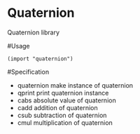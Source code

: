 # Quaternion

Quaternion library

#Usage
```
(import "quaternion")
```

#Specification

- quaternion make instance of quaternion
- qprint print quaternion instance
- cabs absolute value of quaternion
- cadd addition of quaternion
- csub subtraction of quaternion
- cmul multiplication of quaternion
